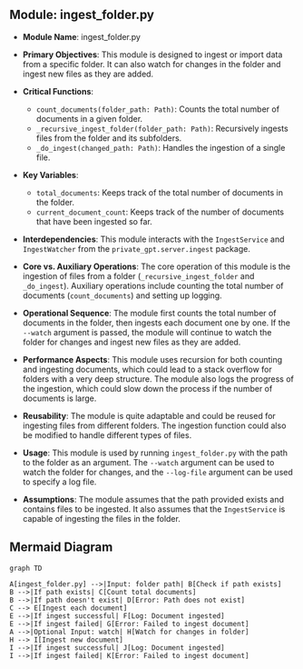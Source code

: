 ## Module: ingest_folder.py
- **Module Name**: ingest_folder.py

- **Primary Objectives**: This module is designed to ingest or import data from a specific folder. It can also watch for changes in the folder and ingest new files as they are added. 

- **Critical Functions**: 
    - `count_documents(folder_path: Path)`: Counts the total number of documents in a given folder.
    - `_recursive_ingest_folder(folder_path: Path)`: Recursively ingests files from the folder and its subfolders.
    - `_do_ingest(changed_path: Path)`: Handles the ingestion of a single file.

- **Key Variables**:
    - `total_documents`: Keeps track of the total number of documents in the folder.
    - `current_document_count`: Keeps track of the number of documents that have been ingested so far.

- **Interdependencies**: This module interacts with the `IngestService` and `IngestWatcher` from the `private_gpt.server.ingest` package. 

- **Core vs. Auxiliary Operations**: The core operation of this module is the ingestion of files from a folder (`_recursive_ingest_folder` and `_do_ingest`). Auxiliary operations include counting the total number of documents (`count_documents`) and setting up logging.

- **Operational Sequence**: The module first counts the total number of documents in the folder, then ingests each document one by one. If the `--watch` argument is passed, the module will continue to watch the folder for changes and ingest new files as they are added.

- **Performance Aspects**: This module uses recursion for both counting and ingesting documents, which could lead to a stack overflow for folders with a very deep structure. The module also logs the progress of the ingestion, which could slow down the process if the number of documents is large.

- **Reusability**: The module is quite adaptable and could be reused for ingesting files from different folders. The ingestion function could also be modified to handle different types of files.

- **Usage**: This module is used by running `ingest_folder.py` with the path to the folder as an argument. The `--watch` argument can be used to watch the folder for changes, and the `--log-file` argument can be used to specify a log file.

- **Assumptions**: The module assumes that the path provided exists and contains files to be ingested. It also assumes that the `IngestService` is capable of ingesting the files in the folder.
## Mermaid Diagram
```mermaid
graph TD

A[ingest_folder.py] -->|Input: folder path| B[Check if path exists]
B -->|If path exists| C[Count total documents]
B -->|If path doesn't exist| D[Error: Path does not exist]
C --> E[Ingest each document]
E -->|If ingest successful| F[Log: Document ingested]
E -->|If ingest failed| G[Error: Failed to ingest document]
A -->|Optional Input: watch| H[Watch for changes in folder]
H --> I[Ingest new document]
I -->|If ingest successful| J[Log: Document ingested]
I -->|If ingest failed| K[Error: Failed to ingest document]
```
